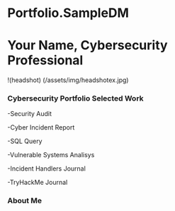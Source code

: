# Portfolio.SampleDM
# Your Name, Cybersecurity Professional 
!(headshot) (/assets/img/headshotex.jpg)

### Cybersecurity Portfolio Selected Work

 -Security Audit
 
 -Cyber Incident Report
 
 -SQL Query
 
 -Vulnerable Systems Analisys
 
 -Incident Handlers Journal
 
 -TryHackMe Journal

### About Me
